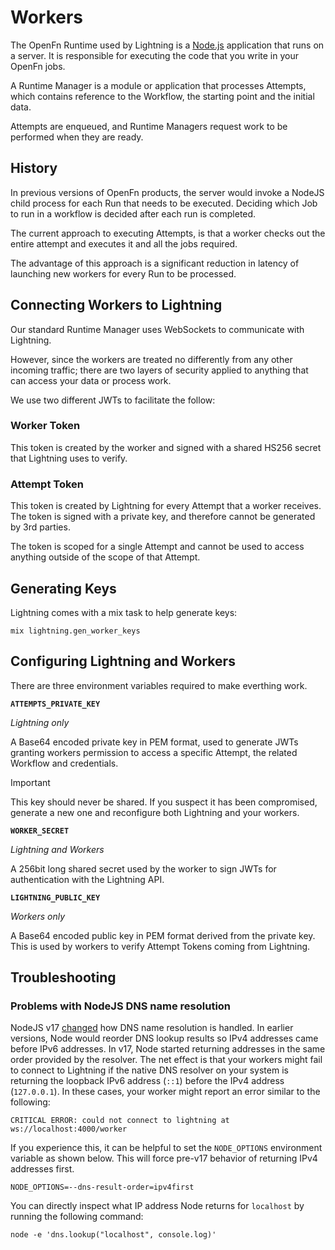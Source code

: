 # Workers

The OpenFn Runtime used by Lightning is a [Node.js](https://nodejs.org/en/)
application that runs on a server. It is responsible for executing the code that
you write in your OpenFn jobs.

A Runtime Manager is a module or application that processes Attempts, which
contains reference to the Workflow, the starting point and the initial data.

Attempts are enqueued, and Runtime Managers request work to be performed when
they are ready.

## History

In previous versions of OpenFn products, the server would invoke a NodeJS child
process for each Run that needs to be executed. Deciding which Job to run in a
workflow is decided after each run is completed.

The current approach to executing Attempts, is that a worker checks out the
entire attempt and executes it and all the jobs required.

The advantage of this approach is a significant reduction in latency of
launching new workers for every Run to be processed.

## Connecting Workers to Lightning

Our standard Runtime Manager uses WebSockets to communicate with Lightning.

However, since the workers are treated no differently from any other incoming
traffic; there are two layers of security applied to anything that can access
your data or process work.

We use two different JWTs to facilitate the follow:

### Worker Token

This token is created by the worker and signed with a shared HS256 secret that
Lightning uses to verify.

### Attempt Token

This token is created by Lightning for every Attempt that a worker receives. The
token is signed with a private key, and therefore cannot be generated by 3rd
parties.

The token is scoped for a single Attempt and cannot be used to access anything
outside of the scope of that Attempt.

## Generating Keys

Lightning comes with a mix task to help generate keys:

```
mix lightning.gen_worker_keys
```

## Configuring Lightning and Workers

There are three environment variables required to make everthing work.

**`ATTEMPTS_PRIVATE_KEY`**

_Lightning only_

A Base64 encoded private key in PEM format, used to generate JWTs granting
workers permission to access a specific Attempt, the related Workflow and
credentials.

> [!IMPORTANT]
> This key should never be shared. If you suspect it has been compromised, 
> generate a new one and reconfigure both Lightning and your workers.

**`WORKER_SECRET`**

_Lightning and Workers_

A 256bit long shared secret used by the worker to sign JWTs for authentication
with the Lightning API.

**`LIGHTNING_PUBLIC_KEY`**

_Workers only_

A Base64 encoded public key in PEM format derived from the private key.
This is used by workers to verify Attempt Tokens coming from Lightning.

## Troubleshooting

### Problems with NodeJS DNS name resolution

NodeJS v17 [changed](https://github.com/nodejs/node/pull/39987) how DNS name
resolution is handled. In earlier versions, Node would reorder DNS lookup
results so IPv4 addresses came before IPv6 addresses. In v17, Node started
returning addresses in the same order provided by the resolver. The net effect
is that your workers might fail to connect to Lightning if the native DNS
resolver on your system is returning the loopback IPv6 address (`::1`) before
the IPv4 address (`127.0.0.1`). In these cases, your worker might report an
error similar to the following:

```
CRITICAL ERROR: could not connect to lightning at ws://localhost:4000/worker
```

If you experience this, it can be helpful to set the `NODE_OPTIONS` environment
variable as shown below. This will force pre-v17 behavior of returning
IPv4 addresses first.

```
NODE_OPTIONS=--dns-result-order=ipv4first
```

You can directly inspect what IP address Node returns for `localhost` by
running the following command:

```
node -e 'dns.lookup("localhost", console.log)'
```
